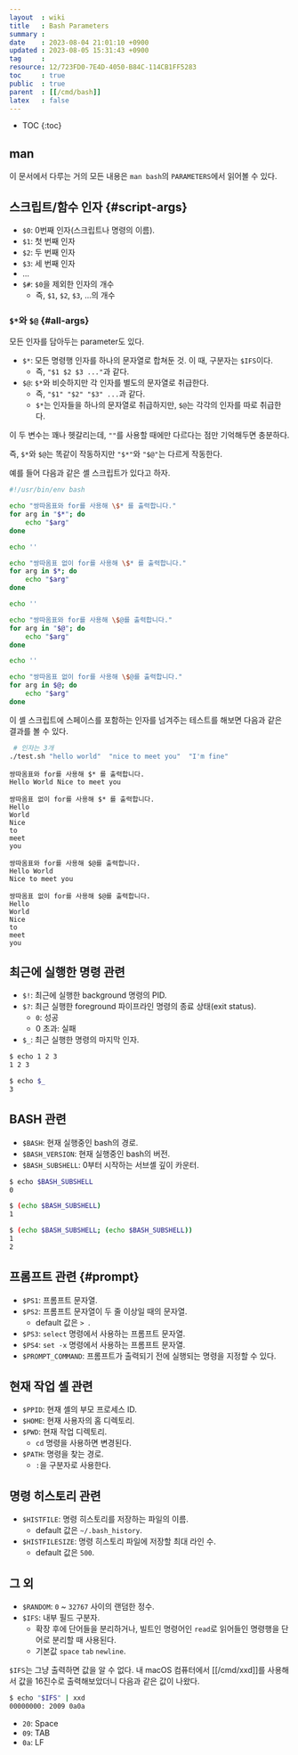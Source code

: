 ```yaml
---
layout  : wiki
title   : Bash Parameters
summary : 
date    : 2023-08-04 21:01:10 +0900
updated : 2023-08-05 15:31:43 +0900
tag     : 
resource: 12/723FD0-7E4D-4050-B84C-114CB1FF5283
toc     : true
public  : true
parent  : [[/cmd/bash]]
latex   : false
---
```

* TOC
{:toc}

## man

이 문서에서 다루는 거의 모든 내용은 `man bash`의 `PARAMETERS`에서 읽어볼 수 있다.

## 스크립트/함수 인자 {#script-args}

- `$0`: 0번째 인자(스크립트나 명령의 이름).
- `$1`: 첫 번째 인자
- `$2`: 두 번째 인자
- `$3`: 세 번째 인자
- ...
- `$#`: `$0`을 제외한 인자의 개수
    - 즉, `$1`, `$2`, `$3`, ...의 개수

### `$*`와 `$@` {#all-args}

모든 인자를 담아두는 parameter도 있다.

- `$*`: 모든 명령행 인자를 하나의 문자열로 합쳐둔 것. 이 때, 구분자는 `$IFS`이다.
    - 즉, `"$1 $2 $3 ..."`과 같다.
- `$@`: `$*`와 비슷하지만 각 인자를 별도의 문자열로 취급한다.
    - 즉, `"$1" "$2" "$3" ...`과 같다.
    - `$*`는 인자들을 하나의 문자열로 취급하지만, `$@`는 각각의 인자를 따로 취급한다.

이 두 변수는 꽤나 헷갈리는데, `""`를 사용할 때에만 다르다는 점만 기억해두면 충분하다.

즉, `$*`와 `$@`는 똑같이 작동하지만 `"$*"`와 `"$@"`는 다르게 작동한다.

예를 들어 다음과 같은 셸 스크립트가 있다고 하자.

```bash
#!/usr/bin/env bash

echo "쌍따옴표와 for를 사용해 \$* 를 출력합니다."
for arg in "$*"; do
    echo "$arg"
done

echo ''

echo "쌍따옴표 없이 for를 사용해 \$* 를 출력합니다."
for arg in $*; do
    echo "$arg"
done

echo ''

echo "쌍따옴표와 for를 사용해 \$@를 출력합니다."
for arg in "$@"; do
    echo "$arg"
done

echo ''

echo "쌍따옴표 없이 for를 사용해 \$@를 출력합니다."
for arg in $@; do
    echo "$arg"
done
```

이 셸 스크립트에 스페이스를 포함하는 인자를 넘겨주는 테스트를 해보면 다음과 같은 결과를 볼 수 있다.

```bash
 # 인자는 3개
./test.sh "hello world"  "nice to meet you"  "I'm fine"
```

```
쌍따옴표와 for를 사용해 $* 를 출력합니다.
Hello World Nice to meet you

쌍따옴표 없이 for를 사용해 $* 를 출력합니다.
Hello
World
Nice
to
meet
you

쌍따옴표와 for를 사용해 $@를 출력합니다.
Hello World
Nice to meet you

쌍따옴표 없이 for를 사용해 $@를 출력합니다.
Hello
World
Nice
to
meet
you
```

## 최근에 실행한 명령 관련

- `$!`: 최근에 실행한 background 명령의 PID.
- `$?`: 최근 실행한 foreground 파이프라인 명령의 종료 상태(exit status).
    - `0`: 성공
    - 0 초과: 실패
- `$_`: 최근 실행한 명령의 마지막 인자.

```bash
$ echo 1 2 3
1 2 3

$ echo $_
3
```

## BASH 관련

- `$BASH`: 현재 실행중인 bash의 경로.
- `$BASH_VERSION`: 현재 실행중인 bash의 버전.
- `$BASH_SUBSHELL`: 0부터 시작하는 서브셸 깊이 카운터.

```bash
$ echo $BASH_SUBSHELL
0

$ (echo $BASH_SUBSHELL)
1

$ (echo $BASH_SUBSHELL; (echo $BASH_SUBSHELL))
1
2
```

## 프롬프트 관련 {#prompt}

- `$PS1`: 프롬프트 문자열.
- `$PS2`: 프롬프트 문자열이 두 줄 이상일 때의 문자열.
    - default 값은 `> `.
- `$PS3`: `select` 명령에서 사용하는 프롬프트 문자열.
- `$PS4`: `set -x` 명령에서 사용하는 프롬프트 문자열.
- `$PROMPT_COMMAND`: 프롬프트가 출력되기 전에 실행되는 명령을 지정할 수 있다.

## 현재 작업 셸 관련

- `$PPID`: 현재 셸의 부모 프로세스 ID.
- `$HOME`: 현재 사용자의 홈 디렉토리.
- `$PWD`: 현재 작업 디렉토리.
    - `cd` 명령을 사용하면 변경된다.
- `$PATH`: 명령을 찾는 경로.
    - `:`을 구분자로 사용한다.

## 명령 히스토리 관련

- `$HISTFILE`: 명령 히스토리를 저장하는 파일의 이름.
    - default 값은 `~/.bash_history`.
- `$HISTFILESIZE`: 명령 히스토리 파일에 저장할 최대 라인 수.
    - default 값은 `500`.

## 그 외

- `$RANDOM`: `0` ~ `32767` 사이의 랜덤한 정수.
- `$IFS`: 내부 필드 구분자.
    - 확장 후에 단어들을 분리하거나, 빌트인 명령어인 `read`로 읽어들인 명령행을 단어로 분리할 때 사용된다.
    - 기본값 `space` `tab` `newline`.

`$IFS`는 그냥 출력하면 값을 알 수 없다. 내 macOS 컴퓨터에서 [[/cmd/xxd]]를 사용해서 값을 16진수로 출력해보았더니 다음과 같은 값이 나왔다.

```bash
$ echo "$IFS" | xxd
00000000: 2009 0a0a
```

- `20`: Space
- `09`: TAB
- `0a`: LF

